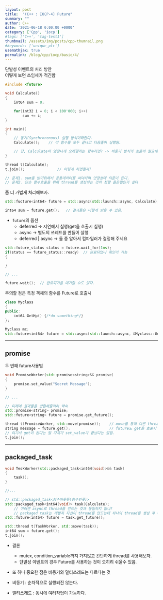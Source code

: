 ```yaml
---
layout: post
title:  "(C++ : IOCP-4) Future"
summary: ""
author: C++
date: '2021-06-18 0:00:00 +0000'
category: ['Cpp', 'iocp']
#tags: ['C++', 'tag-test1']
thumbnail: /assets/img/posts/cpp-thumnail.png
#keywords: ['unique_ptr']
usemathjax: true
permalink: /blog/cpp/iocp/basic/4/
---
```


단발성 이벤트의 처리 방안<br>
어떻게 보면 쓰임세가 적긴함

```cpp
#include <future>

void Calculate()
{
    int64 sum = 0;

    for(int32 i = 0; i < 100'000; i++)
        sum += i;
}

int main()
{
    // 동기(Synchrononous) 실행 방식이라한다.
    Calculate();    // 이 함수를 모두 끝나고 다음줄이 실행됨.

    // 단, Calculate이 엄청나게 오래걸리는 함수라면? -> 비동기 방식의 호출이 필요해 진다.
}
```

```cpp
thread t(Calculate);
t.join();               // 이렇게 하면될까?

// 문제1. sum을 받기위해서 공용데이터를 써야하며 안정성에 의문이 든다.
// 문제2. 단순 함수호출을 위해 thread를 생성하는 것이 정말 옳은일인가 싶다
```

좀 더 가볍게 처리해보자.

```cpp
std::fucture<int64> future = std::async(std::launch::async, Calculate); // 여길호출하면, Calculate이 끝날때까지 여기서 정지해 있지 않고 다음줄로 넘어간다.

int64 sum = future.get();   // 결과물은 이렇게 받을 수 있음.
```

* `future`의 옵션
    * deferred -> 지연해서 실행(get을 호출시 실행)
    * async -> 별도의 쓰레드를 만들어 실행
    * deferred | async -> 둘 중 알아서 컴파일러가 결정해 주세요

```cpp
std::future_status status = future.wait_for(1ms);
if(status == future_status::ready)  // 완료되었나 확인이 가능
{

}

// ...

future.wait();  // 완료되기를 대기할 수도 있다.
```

주의할 점은 특정 객체의 함수를 Future로 호출시

```cpp
class Myclass
{
public:
    int64 GetHp() {/*do something*/}
};

Myclass mc;
std::future<int64> future = std::async(std::launch::async, &Myclass::GetHp, mc);
```

---

## promise

두 번째 future사용법

```cpp
void PromiseWorker(std::promise<string>&& promise)
{
    promise.set_value("Secret Message");
}

// ...

// 미래에 결과물을 반환해줄꺼라 약속
std::promise<string> promise;
std::future<string> future = promise.get_future();

thread t(PromiseWorker, std::move(promise));    // move를 통해 다른 thread에 권한을 이전
string message = future.get();                  // future도 get을 호출시 삭제된다.(딱 한 번만 쓸 수 있음)
// 여기서 get이 된다는 말 자체가 set_value가 끝났다는 말임.
t.join();
```

---

## packaged_task

```cpp
void TeskWorker(std::packaged_task<int64(void)>&& task)
{
    task();
}

//...

// std::packaged_task<함수아웃풋(함수인풋)>
std::packaged_task<int64(void)> task(Calculate);
    // 이러면 async로 thread를 만드는 것과 동일하지 않나?
    // packaged_task는 개발자 자신이 thread를 만드는데 하나의 thread를 생성 후 여러 packaged_task를 처기하게 할 수도 있다.(세부적으론 다르단 말)
std::future<int64> future = task.get_future();

std::thread t(TaskWorker, std::move(task));
int64 sum = future.get();
t.join();
```

* 결론
    * mutex, condition_variable까지 가지않고 간단하게 thread를 사용해보자.
    * 단발성 이벤트의 경우 Future를 사용하는 것이 오히려 쉬울수 있음.

* 또 하나 중요한 점은 비동기와 멀티쓰레드는 다르다는 것
* 비동기 : 순차적으로 실행되진 않는다.
* 멀티쓰레드 : 동시에 여러작업이 가능하다.